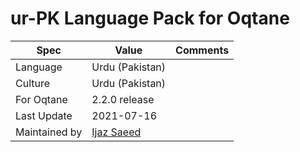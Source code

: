 # ur-PK Language Pack for Oqtane

| Spec          | Value                                       | Comments |
| ------------- | ------------------------------------------- | -------- |
| Language      | Urdu (Pakistan)                             |
| Culture       | Urdu (Pakistan)                             |
| For Oqtane    | 2.2.0 release                               |
| Last Update   | 2021-07-16                                  |
| Maintained by | [Ijaz Saeed](https://github.com/ijaz-saeed) |
